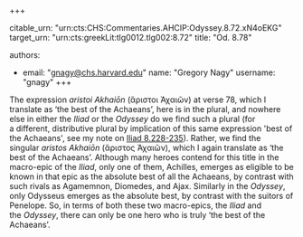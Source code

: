 +++


citable_urn: "urn:cts:CHS:Commentaries.AHCIP:Odyssey.8.72.xN4oEKG"
target_urn: "urn:cts:greekLit:tlg0012.tlg002:8.72"
title: "Od. 8.78"

authors:
- email: "gnagy@chs.harvard.edu"
  name: "Gregory Nagy"
  username: "gnagy"
+++

<p>The expression <em>aristoi Akhaiōn</em> (ἄριστοι Ἀχαιῶν) at verse 78, which I translate as ‘the best of the Achaeans’, here is in the plural, and nowhere else in either the <em>Iliad</em> or the <em>Odyssey</em> do we find such a plural (for a different, distributive plural by implication of this same expression 'best of the Achaeans', see my note on <a href="/commentary?wordpressId=166668">Iliad 8.228-235</a>). Rather, we find the singular <em>aristos Akhaiōn</em> (ἄριστος Ἀχαιῶν), which I again translate as ‘the best of the Achaeans’. Although many heroes contend for this title in the macro-epic of the <em>Iliad</em>, only one of them, Achilles, emerges as eligible to be known in that epic as the absolute best of all the Achaeans, by contrast with such rivals as Agamemnon, Diomedes, and Ajax. Similarly in the <em>Odyssey</em>, only Odysseus emerges as the absolute best, by contrast with the suitors of Penelope. So, in terms of both these two macro-epics, the <em>Iliad</em> and the <em>Odyssey</em>, there can only be one hero who is truly ‘the best of the Achaeans’.</p>